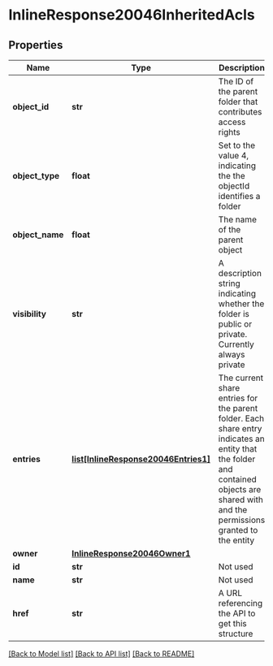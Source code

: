 # InlineResponse20046InheritedAcls

## Properties
Name | Type | Description | Notes
------------ | ------------- | ------------- | -------------
**object_id** | **str** | The ID of the parent folder that contributes access rights | [optional] 
**object_type** | **float** | Set to the value 4, indicating the the objectId       identifies a folder | [optional] 
**object_name** | **float** | The name of the parent object | [optional] 
**visibility** | **str** | A description string indicating whether the folder is       public or private. Currently always private | [optional] 
**entries** | [**list[InlineResponse20046Entries1]**](InlineResponse20046Entries1.md) | The current share entries for the parent folder. Each share      entry indicates an entity that the folder and contained objects are shared with and the permissions granted      to the entity | [optional] 
**owner** | [**InlineResponse20046Owner1**](InlineResponse20046Owner1.md) |  | [optional] 
**id** | **str** | Not used | [optional] 
**name** | **str** | Not used | [optional] 
**href** | **str** | A URL referencing the API to get this structure | [optional] 

[[Back to Model list]](../README.md#documentation-for-models) [[Back to API list]](../README.md#documentation-for-api-endpoints) [[Back to README]](../README.md)


